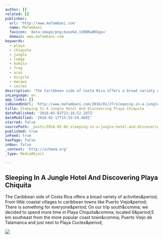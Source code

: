 ```yaml
---
author: []
related: []
publisher:
  url: 'http://www.mafambani.com'
  name: Mafambani
  favicon: 'data:image/png;base64,iVBORw0KGgo='
  domain: www.mafambani.com
keywords:
  - playa
  - chiquita
  - jungle
  - lodge
  - kukula
  - frog
  - aras
  - bicycle
  - macaws
  - cocles
description: 'The Caribbean side of Costa Rica offers a broad variety of activities. From little coastal villages to caribbean towns like Puerto Viejo. There is something for everyone. On our trip south, we decided to spend more time in Playa Chiquita, located 6.5 km southeast from the more popular coast town, Puerto Viejo de Talamanca and just next to Playa Cocles.'
inLanguage: en
app_links: []
isBasedOnUrl: 'http://www.mafambani.com/2016/01/27/sleeping-in-a-jungle-hotel-and-discovering-playa-chiquita/'
title: Sleeping In A Jungle Hotel And Discovering Playa Chiquita
datePublished: '2016-05-02T22:16:52.287Z'
dateModified: '2016-02-17T15:53:54.469Z'
starred: false
sourcePath: _posts/2016-05-02-sleeping-in-a-jungle-hotel-and-discovering-playa-chiquita.md
published: true
inFeed: true
hasPage: false
inNav: false
_context: 'http://schema.org'
_type: MediaObject

---
```

<article style=""><h1>Sleeping In A Jungle Hotel And Discovering Playa Chiquita</h1><p>The Caribbean side of Costa Rica offers a broad variety of activities&amp;period; From little coastal villages to caribbean towns like Puerto Viejo&amp;period; There is something for everyone&amp;period; On our trip south&amp;comma; we decided to spend more time in Playa Chiquita&amp;comma; located 6&amp;period;5 km southeast from the more popular coast town&amp;comma; Puerto Viejo de Talamanca and just next to Playa Cocles&amp;period;</p><img src="https://image.jimcdn.com/app/cms/image/transf/dimension=673x10000:format=jpg/path/s6c3d4c65c3333e63/image/i3e4d4b53e305e1fb/version/1453955523/playa-chiquita-costa-rica-sleeping-in-a-jungle-hotel-and-discovering-playa-chiquita-nussbaumer-photography-mafambani-nussbaumerphoto.jpg" /></article>